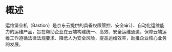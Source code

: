# 概述
运维堡垒机（Bastion）是京东云提供的具备权限管控、安全审计、自动化运维能力的运维产品，旨在帮助企业在云端构建统一、高效、安全运维通道，保障云端运维工作遵循法律法规要求、降低人为安全风险，提高运维效率，助推企业核心业务的发展。
